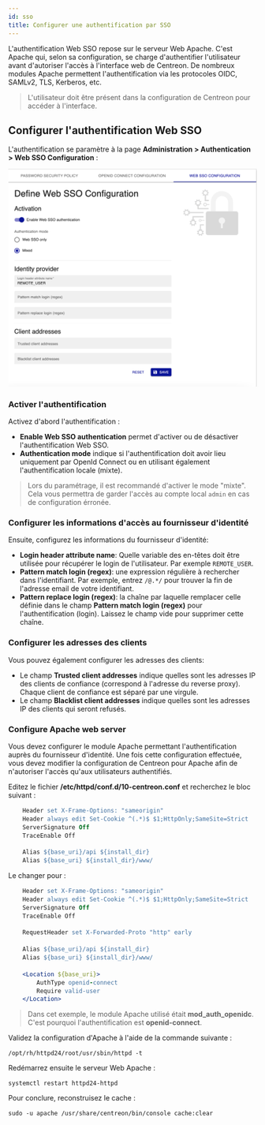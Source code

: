 ```yaml
---
id: sso
title: Configurer une authentification par SSO
---
```


L'authentification Web SSO repose sur le serveur Web Apache. C'est Apache qui, selon sa configuration, se charge
d'authentifier l'utilisateur avant d'autoriser l'accès à l'interface web de Centreon.
De nombreux modules Apache permettent l'authentification via les protocoles OIDC, SAMLv2, TLS, Kerberos, etc.

> L'utilisateur doit être présent dans la configuration de Centreon pour accéder à l'interface.

## Configurer l'authentification Web SSO

L'authentification se paramètre à la page **Administration > Authentication > Web SSO Configuration** :

![image](../assets/administration/web-sso-configuration.png)

### Activer l'authentification

Activez d'abord l'authentification :
- **Enable Web SSO authentication** permet d'activer ou de désactiver l'authentification Web SSO.
- **Authentication mode** indique si l'authentification doit avoir lieu uniquement par OpenId Connect ou en
  utilisant également l'authentification locale (mixte).

> Lors du paramétrage, il est recommandé d'activer le mode "mixte". Cela vous permettra de garder l'accès au compte
> local `admin` en cas de configuration érronée.

### Configurer les informations d'accès au fournisseur d'identité

Ensuite, configurez les informations du fournisseur d'identité:
- **Login header attribute name**: Quelle variable des en-têtes doit être utilisée pour récupérer le login de
  l'utilisateur. Par exemple `REMOTE_USER`.
- **Pattern match login (regex)**: une expression régulière à rechercher dans l'identifiant. Par exemple, entrez
  `/@.*/` pour trouver la fin de l'adresse email de votre identifiant.
- **Pattern replace login (regex)**: la chaîne par laquelle remplacer celle définie dans le champ
  **Pattern match login (regex)** pour l'authentification (login). Laissez le champ vide pour supprimer cette chaîne.

### Configurer les adresses des clients

Vous pouvez également configurer les adresses des clients:
- Le champ **Trusted client addresses** indique quelles sont les adresses IP des clients de confiance (correspond à
  l'adresse du reverse proxy). Chaque client de confiance est séparé par une virgule.
- Le champ **Blacklist client addresses** indique quelles sont les adresses IP des clients qui seront refusés.

### Configure Apache web server

Vous devez configurer le module Apache permettant l'authentification auprès du fournisseur d'identité.
Une fois cette configuration effectuée, vous devez modifier la configuration de Centreon pour Apache afin de
n'autoriser l'accès qu'aux utilisateurs authentifiés.

Editez le fichier **/etc/httpd/conf.d/10-centreon.conf** et recherchez le bloc suivant :
```apache
    Header set X-Frame-Options: "sameorigin"
    Header always edit Set-Cookie ^(.*)$ $1;HttpOnly;SameSite=Strict
    ServerSignature Off
    TraceEnable Off

    Alias ${base_uri}/api ${install_dir}
    Alias ${base_uri} ${install_dir}/www/
```

Le changer pour :
```apache
    Header set X-Frame-Options: "sameorigin"
    Header always edit Set-Cookie ^(.*)$ $1;HttpOnly;SameSite=Strict
    ServerSignature Off
    TraceEnable Off

    RequestHeader set X-Forwarded-Proto "http" early

    Alias ${base_uri}/api ${install_dir}
    Alias ${base_uri} ${install_dir}/www/

    <Location ${base_uri}>
        AuthType openid-connect
        Require valid-user
    </Location>
```

> Dans cet exemple, le module Apache utilisé était **mod_auth_openidc**. C'est pourquoi l'authentification est **openid-connect**.

Validez la configuration d'Apache à l'aide de la commande suivante :
```shell
/opt/rh/httpd24/root/usr/sbin/httpd -t
```

Redémarrez ensuite le serveur Web Apache :
```shell
systemctl restart httpd24-httpd
```

Pour conclure, reconstruisez le cache :
```shell
sudo -u apache /usr/share/centreon/bin/console cache:clear
```